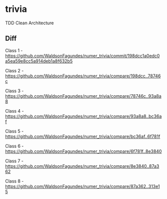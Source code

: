 # trivia

TDD Clean Architecture 

## Diff

Class 1 - https://github.com/WaldsonFagundes/numer_trivia/commit/198dcc1a0edc0a5ea59e8cc5a914deb1a8f632b5

Class 2 - https://github.com/WaldsonFagundes/numer_trivia/compare/198dcc..78746c

Class 3 - https://github.com/WaldsonFagundes/numer_trivia/compare/78746c..93a8a8

Class 4 - https://github.com/WaldsonFagundes/numer_trivia/compare/93a8a8..bc36af

Class 5 - https://github.com/WaldsonFagundes/numer_trivia/compare/bc36af..6f781f

Class 6 - https://github.com/WaldsonFagundes/numer_trivia/compare/6f781f..8e3840

Class 7 - https://github.com/WaldsonFagundes/numer_trivia/compare/8e3840..87a362

Class 8 - https://github.com/WaldsonFagundes/numer_trivia/compare/87a362..313e15